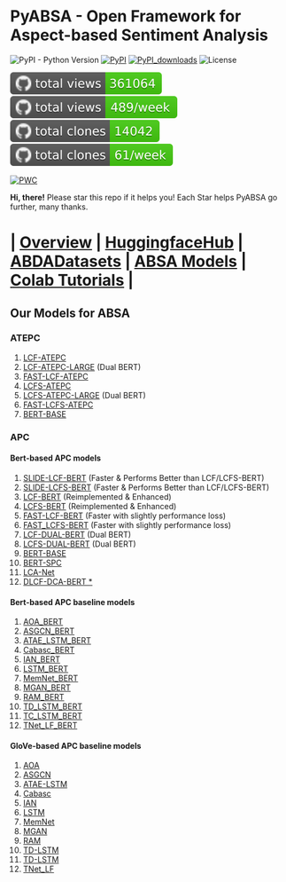 # PyABSA - Open Framework for Aspect-based Sentiment Analysis

![PyPI - Python Version](https://img.shields.io/badge/python-3.6-blue.svg)
[![PyPI](https://img.shields.io/pypi/v/pyabsa)](https://pypi.org/project/pyabsa/)
[![PyPI_downloads](https://img.shields.io/pypi/dm/pyabsa)](https://pypi.org/project/pyabsa/)
![License](https://img.shields.io/pypi/l/pyabsa?logo=PyABSA)

[![total views](https://raw.githubusercontent.com/yangheng95/PyABSA/traffic/total_views.svg)](https://github.com/yangheng95/PyABSA/tree/traffic#-total-traffic-data-badge)
[![total views per week](https://raw.githubusercontent.com/yangheng95/PyABSA/traffic/total_views_per_week.svg)](https://github.com/yangheng95/PyABSA/tree/traffic#-total-traffic-data-badge)
[![total clones](https://raw.githubusercontent.com/yangheng95/PyABSA/traffic/total_clones.svg)](https://github.com/yangheng95/PyABSA/tree/traffic#-total-traffic-data-badge)
[![total clones per week](https://raw.githubusercontent.com/yangheng95/PyABSA/traffic/total_clones_per_week.svg)](https://github.com/yangheng95/PyABSA/tree/traffic#-total-traffic-data-badge)

[![PWC](https://img.shields.io/endpoint.svg?url=https://paperswithcode.com/badge/back-to-reality-leveraging-pattern-driven/aspect-based-sentiment-analysis-on-semeval)](https://paperswithcode.com/sota/aspect-based-sentiment-analysis-on-semeval?p=back-to-reality-leveraging-pattern-driven)

**Hi, there!** Please star this repo if it helps you! Each Star helps PyABSA go further, many thanks.
# | [Overview](../README.MD) | [HuggingfaceHub](huggingface_readme.md) | [ABDADatasets](dataset_readme.md) | [ABSA Models](model_readme.md) | [Colab Tutorials](tutorial_readme.md) | 

## Our Models for ABSA

### ATEPC

1. [LCF-ATEPC](../pyabsa/core/atepc/models/lcf_atepc.py)
2. [LCF-ATEPC-LARGE](../pyabsa/core/atepc/models/lcf_atepc_large.py) (Dual BERT)
2. [FAST-LCF-ATEPC](../pyabsa/core/atepc/models/fast_lcf_atepc.py)
3. [LCFS-ATEPC](../pyabsa/core/atepc/models/lcfs_atepc.py)
4. [LCFS-ATEPC-LARGE](../pyabsa/core/atepc/models/lcfs_atepc_large.py) (Dual BERT)
5. [FAST-LCFS-ATEPC](../pyabsa/core/atepc/models/fast_lcfs_atepc.py)
6. [BERT-BASE](../pyabsa/core/atepc/models/bert_base_atepc.py)

### APC

#### Bert-based APC models

1. [SLIDE-LCF-BERT](../pyabsa/core/apc/models/lsa_t.py) (Faster & Performs Better than LCF/LCFS-BERT)
2. [SLIDE-LCFS-BERT](../pyabsa/core/apc/models/lsa_s.py) (Faster & Performs Better than LCF/LCFS-BERT)
3. [LCF-BERT](../pyabsa/core/apc/models/lcf_bert.py) (Reimplemented & Enhanced)
4. [LCFS-BERT](../pyabsa/core/apc/models/lcfs_bert.py) (Reimplemented & Enhanced)
5. [FAST-LCF-BERT](../pyabsa/core/apc/models/fast_lcf_bert.py) (Faster with slightly performance loss)
6. [FAST_LCFS-BERT](../pyabsa/core/apc/models/fast_lcfs_bert.py) (Faster with slightly performance loss)
7. [LCF-DUAL-BERT](../pyabsa/core/apc/models/lcf_dual_bert.py) (Dual BERT)
8. [LCFS-DUAL-BERT](../pyabsa/core/apc/models/lcfs_dual_bert.py) (Dual BERT)
9. [BERT-BASE](../pyabsa/core/apc/models/bert_base.py)
10. [BERT-SPC](../pyabsa/core/apc/models/bert_spc.py)
11. [LCA-Net](../pyabsa/core/apc/models/lca_bert.py)
12. [DLCF-DCA-BERT *](../pyabsa/core/apc/models/dlcf_dca_bert.py)

#### Bert-based APC baseline models

1. [AOA_BERT](../pyabsa/core/apc/classic/__bert__/models/aoa_bert.py)
2. [ASGCN_BERT](../pyabsa/core/apc/classic/__bert__/models/asgcn_bert.py)
3. [ATAE_LSTM_BERT](../pyabsa/core/apc/classic/__bert__/models/atae_lstm_bert.py)
4. [Cabasc_BERT](../pyabsa/core/apc/classic/__bert__/models/cabasc_bert.py)
5. [IAN_BERT](../pyabsa/core/apc/classic/__bert__/models/ian_bert.py)
6. [LSTM_BERT](../pyabsa/core/apc/classic/__bert__/models/lstm_bert.py)
7. [MemNet_BERT](../pyabsa/core/apc/classic/__bert__/models/memnet_bert.py)
8. [MGAN_BERT](../pyabsa/core/apc/classic/__bert__/models/mgan_bert.py)
9. [RAM_BERT](../pyabsa/core/apc/classic/__bert__/models/ram_bert.py)
10. [TD_LSTM_BERT](../pyabsa/core/apc/classic/__bert__/models/td_lstm_bert.py)
11. [TC_LSTM_BERT](../pyabsa/core/apc/classic/__bert__/models/tc_lstm_bert.py)
12. [TNet_LF_BERT](../pyabsa/core/apc/classic/__bert__/models/tnet_lf_bert.py)

#### GloVe-based APC baseline models

1. [AOA](../pyabsa/core/apc/classic/__glove__/models/aoa.py)
2. [ASGCN](../pyabsa/core/apc/classic/__glove__/models/asgcn.py)
3. [ATAE-LSTM](../pyabsa/core/apc/classic/__glove__/models/atae_lstm.py)
4. [Cabasc](../pyabsa/core/apc/classic/__glove__/models/cabasc.py)
5. [IAN](../pyabsa/core/apc/classic/__glove__/models/ian.py)
6. [LSTM](../pyabsa/core/apc/classic/__glove__/models/lstm.py)
7. [MemNet](../pyabsa/core/apc/classic/__glove__/models/memnet.py)
8. [MGAN](../pyabsa/core/apc/classic/__glove__/models/mgan.py)
9. [RAM](../pyabsa/core/apc/classic/__glove__/models/ram.py)
10. [TD-LSTM](../pyabsa/core/apc/classic/__glove__/models/td_lstm.py)
11. [TD-LSTM](../pyabsa/core/apc/classic/__glove__/models/tc_lstm.py)
12. [TNet_LF](../pyabsa/core/apc/classic/__glove__/models/tnet_lf.py)
